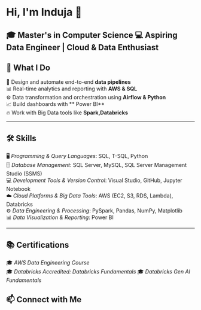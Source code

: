 # Hi, I'm Induja 👋   
🎓 Master's in Computer Science 
💻 Aspiring Data Engineer | Cloud & Data Enthusiast  
---
## 🧠 What I Do  
🚀 Design and automate end-to-end **data pipelines**  
📊 Real-time analytics and reporting with **AWS & SQL**  
⚙️ Data transformation and orchestration using **Airflow & Python**  
📈 Build dashboards with ** Power BI**  
🔥 Work with Big Data tools like **Spark,Databricks**  

---
## 🛠️ Skills  

🖥️ *Programming & Query Languages*: SQL, T-SQL, Python  
🗄️ *Database Management*: SQL Server, MySQL, SQL Server Management Studio (SSMS)  
💻 *Development Tools & Version Control*: Visual Studio, GitHub, Jupyter Notebook  
☁️ *Cloud Platforms & Big Data Tools*: AWS (EC2, S3, RDS, Lambda), Databricks  
⚙️ *Data Engineering & Processing*: PySpark, Pandas, NumPy, Matplotlib  
📊 *Data Visualization & Reporting*: Power BI  

---

## 📚 Certifications  

🎓 *AWS Data Engineering Course*  
🎓 *Databricks Accredited: Databricks Fundamentals*
🎓 *Databricks Gen AI Fundamentals*
## 📫 Connect with Me  


